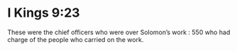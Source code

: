 # I Kings 9:23

These were the chief officers who were over Solomon’s work : 550 who had charge of the people who carried on the work.

